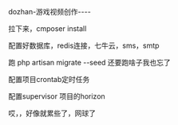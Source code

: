 dozhan-游戏视频创作----

拉下来，cmposer install




配置好数据库，redis连接，七牛云，sms，smtp

跑 php artisan migrate --seed
还要跑啥子我也忘了

配置项目crontab定时任务

配置supervisor 项目的horizon


哎，，好像就累些了，网球了
